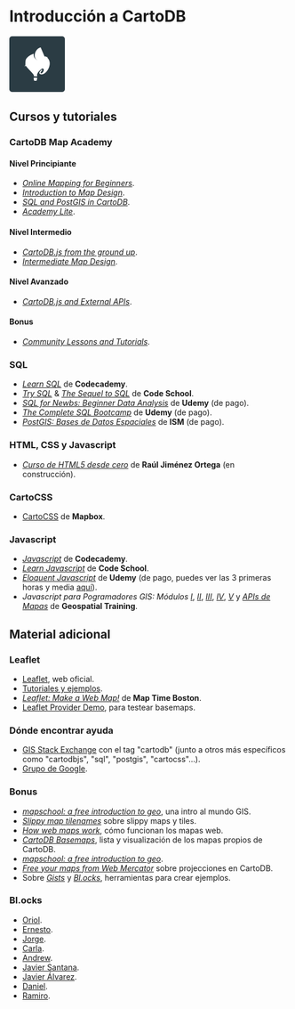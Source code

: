 # Introducción a CartoDB
<img src="/img/logo.png" width="100" height="100">

## Cursos y tutoriales

### CartoDB Map Academy

#### Nivel Principiante

* [*Online Mapping for Beginners*](http://academy.cartodb.com/courses/beginners-course/).
* [*Introduction to Map Design*](http://academy.cartodb.com/courses/design-for-beginners/).
* [*SQL and PostGIS in CartoDB*](http://academy.cartodb.com/courses/sql-postgis/).
* [*Academy Lite*](http://academy.cartodb.com/courses/academy-lite/).

#### Nivel Intermedio

* [*CartoDB.js from the ground up*](http://academy.cartodb.com/courses/cartodbjs-ground-up/).
* [*Intermediate Map Design*](http://academy.cartodb.com/courses/intermediate-design/).

#### Nivel Avanzado

* [*CartoDB.js and External APIs*](http://academy.cartodb.com/courses/cartodbjs-and-external-apis/).

#### Bonus

* [*Community Lessons and Tutorials*](http://academy.cartodb.com/courses/community/).

### SQL

* [*Learn SQL*](https://www.codecademy.com/learn/learn-sql) de **Codecademy**.
* [*Try SQL*](https://www.codeschool.com/courses/try-sql) & [*The Sequel to SQL*](https://www.codeschool.com/courses/the-sequel-to-sql) de **Code School**.
* [*SQL for Newbs: Beginner Data Analysis*](https://www.udemy.com/sql-for-newbs/) de **Udemy** (de pago).
* [*The Complete SQL Bootcamp*](https://www.udemy.com/the-complete-sql-bootcamp/) de **Udemy** (de pago).
* [*PostGIS: Bases de Datos Espaciales*](http://www.ismedioambiente.com/programas-formativos/postgis-bases-de-datos-espaciales) de **ISM** (de pago).

### HTML, CSS y Javascript

* [*Curso de HTML5 desde cero*](https://www.gitbook.com/book/hhkaos/cursohtml5desdecero/details) de **Raúl Jiménez Ortega** (en construcción).

### CartoCSS

* [CartoCSS](https://www.mapbox.com/tilemill/docs/manual/carto/) de **Mapbox**.

### Javascript

* [*Javascript*](https://www.codecademy.com/learn/javascript) de **Codecademy**.
* [*Learn Javascript*](https://www.codeschool.com/learn/javascript) de **Code School**.
* [*Eloquent Javascript*](https://www.udemy.com/understand-javascript/) de **Udemy** (de pago, puedes ver las 3 primeras horas y media [aquí](https://www.youtube.com/watch?v=Bv_5Zv5c-Ts)).
* *Javascript para Pogramadores GIS: Módulos* [*I*](https://www.youtube.com/watch?v=_qFvPJHGuCw), [*II*](https://www.youtube.com/watch?v=UEQpIkrQv78), [*III*](https://www.youtube.com/watch?v=1kVJDyx5FK8),  [*IV*](https://www.youtube.com/watch?v=UQXEmqSOQK8), [*V*](https://www.youtube.com/watch?v=TW7lr0QDNd0) y [*APIs de Mapas*](https://www.youtube.com/watch?v=23X7GqLi5oQ) de **Geospatial Training**.

## Material adicional

### Leaflet

* [Leaflet](http://leafletjs.com/), web oficial.
* [Tutoriales y ejemplos](http://leafletjs.com/examples.html).
* [*Leaflet: Make a Web Map!*](http://maptimeboston.github.io/leaflet-intro/) de **Map Time Boston**.
* [Leaflet Provider Demo](http://leaflet-extras.github.io/leaflet-providers/preview/), para testear basemaps.

### Dónde encontrar ayuda

* [GIS Stack Exchange](http://gis.stackexchange.com/questions/tagged/cartodb) con el tag "cartodb" (junto a otros más específicos como "cartodbjs", "sql", "postgis", "cartocss"...).
* [Grupo de Google](https://groups.google.com/forum/#!forum/cartodb).

### Bonus

* [*mapschool: a free introduction to geo*](http://mapschool.io/), una intro al mundo GIS.
* [*Slippy map tilenames*](http://wiki.openstreetmap.org/wiki/Slippy_map_tilenames) sobre slippy maps y tiles.
* [*How web maps work*](https://www.mapbox.com/help/how-web-maps-work/), cómo funcionan los mapas web.
* [*CartoDB Basemaps*](http://bl.ocks.org/Xatpy/raw/854297419bd7eb3421d0/), lista y visualización de los mapas propios de CartoDB.
* [*mapschool: a free introduction to geo*](http://mapschool.io/).
* [*Free your maps from Web Mercator*](http://blog.cartodb.com/free-your-maps-web-mercator/) sobre projecciones en CartoDB.
* Sobre [*Gists*](https://help.github.com/categories/gists/) y [*Bl.ocks*](https://bl.ocks.org/-/about), herramientas para crear ejemplos.

### Bl.ocks

* [Oriol](http://bl.ocks.org/oriolbx).
* [Ernesto](http://bl.ocks.org/ernesmb).
* [Jorge](http://bl.ocks.org/jsanz).
* [Carla](http://bl.ocks.org/iriberri).
* [Andrew](http://bl.ocks.org/andrewxhill).
* [Javier Santana](http://bl.ocks.org/javisantana).
* [Javier Álvarez](http://bl.ocks.org/xavijam).
* [Daniel](http://bl.ocks.org/danicarrion).
* [Ramiro](http://bl.ocks.org/ramiroaznar).




